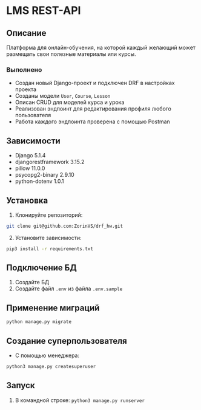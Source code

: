# LMS REST-API

## Описание

Платформа для онлайн-обучения, на которой каждый желающий может размещать свои полезные материалы или курсы.

### Выполнено

- Создан новый Django-проект и подключен DRF в настройках проекта
- Созданы модели `User`, `Course`, `Lesson`
- Описан CRUD для моделей курса и урока
- Реализован эндпоинт для редактирования профиля любого пользователя
- Работа каждого эндпоинта проверена с помощью Postman

## Зависимости

- Django 5.1.4
- djangorestframework 3.15.2
- pillow 11.0.0
- psycopg2-binary 2.9.10
- python-dotenv 1.0.1

## Установка

1. Клонируйте репозиторий:
```bash
git clone git@github.com:ZorinVS/drf_hw.git
```
2. Установите зависимости:
```bash
pip3 install -r requirements.txt
```

## Подключение БД
1. Создайте БД
2. Создайте файл `.env` из файла `.env.sample`

## Применение миграций
```bash
python manage.py migrate
```

## Создание суперпользователя
- С помощью менеджера:
```bash
python3 manage.py createsuperuser
```

## Запуск
1. В командной строке: `python3 manage.py runserver`
